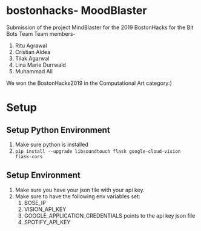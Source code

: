 # bostonhacks- MoodBlaster
Submission of the project MindBlaster for the 2019 BostonHacks for the Bit Bots Team
Team members- 
1. Ritu Agrawal
2. Cristian Aldea
3. Tilak Agarwal
4. Lina Marie Durrwald
5. Muhammad Ali

We won the BostonHacks2019 in the Computational Art category:)


# Setup

## Setup Python Environment

1. Make sure python is installed
2. `pip install --upgrade libsoundtouch flask google-cloud-vision flask-cors`


## Setup Environment

1. Make sure you have your json file with your api key.
2. Make sure to have the following env variables set:
    1. BOSE_IP
    2. VISION_API_KEY
    3. GOOGLE_APPLICATION_CREDENTIALS points to the api key json file
    4. SPOTIFY_API_KEY
